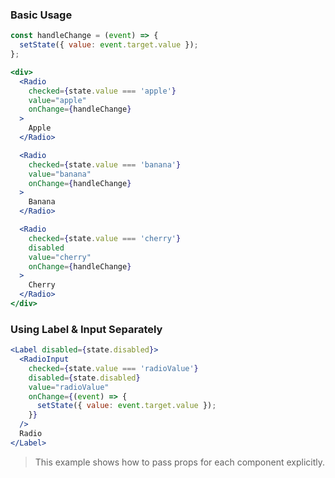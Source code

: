 ### Basic Usage
```jsx
const handleChange = (event) => {
  setState({ value: event.target.value });
};

<div>
  <Radio
    checked={state.value === 'apple'}
    value="apple"
    onChange={handleChange}
  >
    Apple
  </Radio>

  <Radio
    checked={state.value === 'banana'}
    value="banana"
    onChange={handleChange}
  >
    Banana
  </Radio>

  <Radio
    checked={state.value === 'cherry'}
    disabled
    value="cherry"
    onChange={handleChange}
  >
    Cherry
  </Radio>
</div>
```

### Using Label & Input Separately
```jsx
<Label disabled={state.disabled}>
  <RadioInput
    checked={state.value === 'radioValue'}
    disabled={state.disabled}
    value="radioValue"
    onChange={(event) => {
      setState({ value: event.target.value });
    }}
  />
  Radio
</Label>
```
> This example shows how to pass props for each component explicitly.
